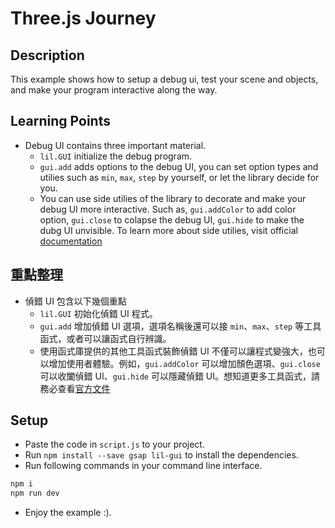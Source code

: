 # Three.js Journey

## Description

This example shows how to setup a debug ui, test your scene and objects, and make your program interactive along the way.

## Learning Points

* Debug UI contains three important material.
    * `lil.GUI` initialize the debug program.
    * `gui.add` adds options to the debug UI, you can set option types and utilies such as `min`, `max`, `step` by yourself, or let the library decide for you.
    * You can use side utilies of the library to decorate and make your debug UI more interactive. Such as, `gui.addColor` to add color option, `gui.close` to
    colapse the debug UI, `gui.hide` to make the dubg UI unvisible. To learn more about side utilies, visit official [documentation](https://lil-gui.georgealways.com/)

## 重點整理

* 偵錯 UI 包含以下幾個重點
    * `lil.GUI` 初始化偵錯 UI 程式。
    * `gui.add` 增加偵錯 UI 選項，選項名稱後還可以接 `min`、`max`、`step` 等工具函式，或者可以讓函式自行辨識。
    * 使用函式庫提供的其他工具函式裝飾偵錯 UI 不僅可以讓程式變強大，也可以增加使用者體驗。例如，`gui.addColor` 可以增加顏色選項、`gui.close` 可以收闔偵錯 UI、`gui.hide`
    可以隱藏偵錯 UI。想知道更多工具函式，請務必查看[官方文件](https://lil-gui.georgealways.com/)

## Setup

* Paste the code in `script.js` to your project.
* Run `npm install --save gsap lil-gui` to install the dependencies.
* Run following commands in your command line interface.

```bash
npm i
npm run dev
```

* Enjoy the example :).
